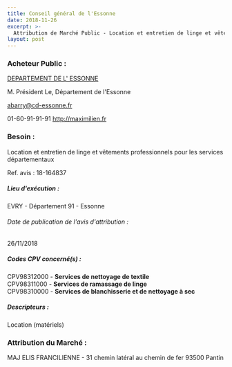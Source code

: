 ```yaml
---
title: Conseil général de l'Essonne
date: 2018-11-26
excerpt: >-
  Attribution de Marché Public - Location et entretien de linge et vêtements professionnels pour les services départementaux
layout: post
---
```


### Acheteur Public : 
<a href="/acheteur-33/siren-229102280"> DEPARTEMENT DE L' ESSONNE</a><br/>

M. Président Le, Département de l'Essonne

abarry@cd-essonne.fr

01-60-91-91-91
http://maximilien.fr
### Besoin :

Location et entretien de linge et vêtements professionnels pour les services départementaux

Ref. avis : 18-164837


##### Lieu d'exécution :

EVRY - Département 91 - Essonne

###### Date de publication de l'avis d'attribution : 
26/11/2018

##### Codes CPV concerné(s) :
CPV98312000 - **Services de nettoyage de textile** <br/>
CPV98311000 - **Services de ramassage de linge** <br/>
CPV98310000 - **Services de blanchisserie et de nettoyage à sec** <br/>

##### Descripteurs :
Location (matériels) <br/>

### Attribution du Marché :
MAJ ELIS FRANCILIENNE - 31 chemin latéral au chemin de fer 93500 Pantin <br/>
